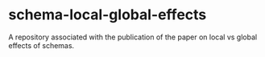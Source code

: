 # schema-local-global-effects
A repository associated with the publication of the paper on local vs global effects of schemas.
